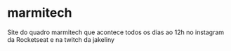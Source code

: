 # marmitech
Site do quadro marmitech que acontece todos os dias ao 12h no instagram da Rocketseat e na twitch da jakeliny
